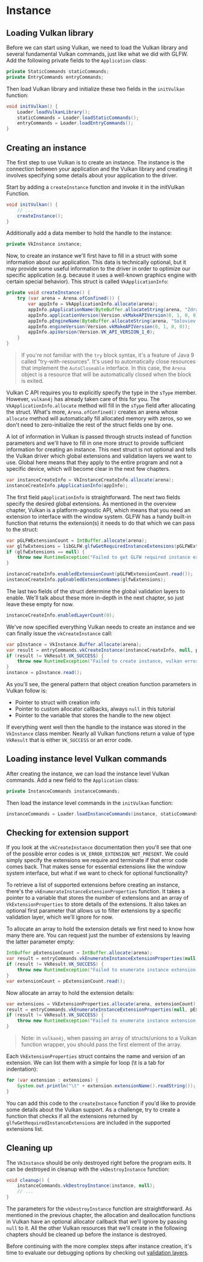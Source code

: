 # Instance

## Loading Vulkan library

Before we can start using Vulkan, we need to load the Vulkan library and several fundamental Vulkan commands, just like what we did with GLFW. Add the following private fields to the `Application` class:

```java
private StaticCommands staticCommands;
private EntryCommands entryCommands;
```

Then load Vulkan library and initialize these two fields in the `initVulkan` function:

```java
void initVulkan() {
    Loader.loadVulkanLibrary();
    staticCommands = Loader.loadStaticCommands();
    entryCommands = Loader.loadEntryCommands();
}
```

## Creating an instance

The first step to use Vulkan is to create an instance. The instance is the connection between your application and the Vulkan library and creating it involves specifying some details about your application to the driver.

Start by adding a `createInstance` function and invoke it in the initVulkan Function.

```java
void initVulkan() {
    // ...
    createInstance();
}
```

Additionally add a data member to hold the handle to the instance:

```java
private VkInstance instance;
```

Now, to create an instance we'll first have to fill in a struct with some information about our application. This data is technically optional, but it may provide some useful information to the driver in order to optimize our specific application (e.g. because it uses a well-known graphics engine with certain special behavior). This struct is called `VkApplicationInfo`:

```java
private void createInstance() {
    try (var arena = Arena.ofConfined()) {
        var appInfo = VkApplicationInfo.allocate(arena);
        appInfo.pApplicationName(ByteBuffer.allocateString(arena, "Zdravstvuyte, Vulkan!"));
        appInfo.applicationVersion(Version.vkMakeAPIVersion(0, 1, 0, 0));
        appInfo.pEngineName(ByteBuffer.allocateString(arena, "Soloviev D-30"));
        appInfo.engineVersion(Version.vkMakeAPIVersion(0, 1, 0, 0));
        appInfo.apiVersion(Version.VK_API_VERSION_1_0);
    }
}
```

> If you're not familiar with the `try` block syntax, it's a feature of Java 9 called "try-with-resources". It's used to automatically close resources that implement the `AutoCloseable` interface. In this case, the `Arena` object is a resource that will be automatically closed when the block is exited.

Vulkan C API requires you to explicitly specify the type in the `sType` member. However, `vulkan4j` has already taken care of this for you. The `VkApplicationInfo.allocate` method will fill in the `sType` field after allocating the struct. What's more, `Arena.ofConfined()` creates an arena whose `allocate` method will automatically fill allocated memory with zeros, so we don't need to zero-initialize the rest of the struct fields one by one.

A lot of information in Vulkan is passed through structs instead of function parameters and we'll have to fill in one more struct to provide sufficient information for creating an instance. This next struct is not optional and tells the Vulkan driver which global extensions and validation layers we want to use. Global here means that they apply to the entire program and not a specific device, which will become clear in the next few chapters.

```java
var instanceCreateInfo = VkInstanceCreateInfo.allocate(arena);
instanceCreateInfo.pApplicationInfo(appInfo);
```

The first field `pApplicationInfo` is straightforward. The next two fields specify the desired global extensions. As mentioned in the overview chapter, Vulkan is a platform-agnostic API, which means that you need an extension to interface with the window system. GLFW has a handy built-in function that returns the extension(s) it needs to do that which we can pass to the struct:

```java
var pGLFWExtensionCount = IntBuffer.allocate(arena);
var glfwExtensions = libGLFW.glfwGetRequiredInstanceExtensions(pGLFWExtensionCount);
if (glfwExtensions == null) {
    throw new RuntimeException("Failed to get GLFW required instance extensions");
}

instanceCreateInfo.enabledExtensionCount(pGLFWExtensionCount.read());
instanceCreateInfo.ppEnabledExtensionNames(glfwExtensions);
```

The last two fields of the struct determine the global validation layers to enable. We'll talk about these more in-depth in the next chapter, so just leave these empty for now.

```java
instanceCreateInfo.enabledLayerCount(0);
```

We've now specified everything Vulkan needs to create an instance and we can finally issue the `vkCreateInstance` call:

```java
var pInstance = VkInstance.Buffer.allocate(arena);
var result = entryCommands.vkCreateInstance(instanceCreateInfo, null, pInstance);
if (result != VkResult.VK_SUCCESS) {
    throw new RuntimeException("Failed to create instance, vulkan error code: " + VkResult.explain(result));
}
instance = pInstance.read();
```

As you'll see, the general pattern that object creation function parameters in Vulkan follow is:

- Pointer to struct with creation info
- Pointer to custom allocator callbacks, always `null` in this tutorial
- Pointer to the variable that stores the handle to the new object

If everything went well then the handle to the instance was stored in the `VkInstance` class member. Nearly all Vulkan functions return a value of type `VkResult` that is either `VK_SUCCESS` or an error code.

## Loading instance level Vulkan commands

After creating the instance, we can load the instance level Vulkan commands. Add a new field to the `Application` class:

```java
private InstanceCommands instanceCommands;
```

Then load the instance level commands in the `initVulkan` function:

```java
instanceCommands = Loader.loadInstanceCommands(instance, staticCommands);
```

## Checking for extension support

If you look at the `vkCreateInstance` documentation then you'll see that one of the possible error codes is `VK_ERROR_EXTENSION_NOT_PRESENT`. We could simply specify the extensions we require and terminate if that error code comes back. That makes sense for essential extensions like the window system interface, but what if we want to check for optional functionality?

To retrieve a list of supported extensions before creating an instance, there's the `vkEnumerateInstanceExtensionProperties` function. It takes a pointer to a variable that stores the number of extensions and an array of `VkExtensionProperties` to store details of the extensions. It also takes an optional first parameter that allows us to filter extensions by a specific validation layer, which we'll ignore for now.

To allocate an array to hold the extension details we first need to know how many there are. You can request just the number of extensions by leaving the latter parameter empty:

```java
IntBuffer pExtensionCount = IntBuffer.allocate(arena);
var result = entryCommands.vkEnumerateInstanceExtensionProperties(null, pExtensionCount, null);
if (result != VkResult.VK_SUCCESS) {
    throw new RuntimeException("Failed to enumerate instance extension properties, vulkan error code: " + VkResult.explain(result));
}
var extensionCount = pExtensionCount.read();
```

Now allocate an array to hold the extension details:

```java
var extensions = VkExtensionProperties.allocate(arena, extensionCount);
result = entryCommands.vkEnumerateInstanceExtensionProperties(null, pExtensionCount, extensions[0]);
if (result != VkResult.VK_SUCCESS) {
    throw new RuntimeException("Failed to enumerate instance extension properties, vulkan error code: " + VkResult.explain(result));
}
```

> Note: in `vulkan4j`, when passing an array of structs/unions to a Vulkan function wrapper, you should pass the first element of the array. 

Each `VkExtensionProperties` struct contains the name and version of an extension. We can list them with a simple for loop (\t is a tab for indentation):

```java
for (var extension : extensions) {
    System.out.println("\t" + extension.extensionName().readString());
}
```

You can add this code to the `createInstance` function if you'd like to provide some details about the Vulkan support. As a challenge, try to create a function that checks if all the extensions returned by `glfwGetRequiredInstanceExtensions` are included in the supported extensions list.

## Cleaning up

The `VkInstance` should be only destroyed right before the program exits. It can be destroyed in cleanup with the `vkDestroyInstance` function:

```java
void cleanup() {
    instanceCommands.vkDestroyInstance(instance, null);
    // ...
}
```

The parameters for the `vkDestroyInstance` function are straightforward. As mentioned in the previous chapter, the allocation and deallocation functions in Vulkan have an optional allocator callback that we'll ignore by passing `null` to it. All the other Vulkan resources that we'll create in the following chapters should be cleaned up before the instance is destroyed.

Before continuing with the more complex steps after instance creation, it's time to evaluate our debugging options by checking out [validation layers](validation-layers.md).
